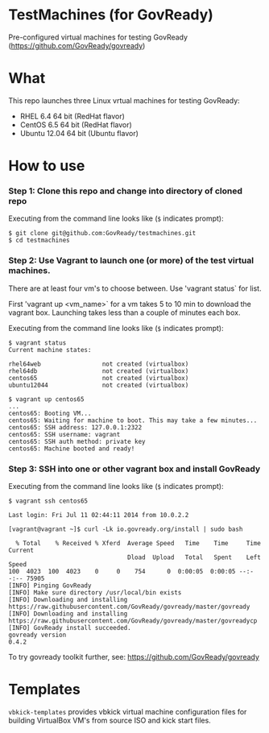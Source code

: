 TestMachines (for GovReady)
===========================

Pre-configured virtual machines for testing GovReady (https://github.com/GovReady/govready)

# What
This repo launches three Linux vrtual machines for testing GovReady:
- RHEL 6.4 64 bit (RedHat flavor)
- CentOS 6.5 64 bit (RedHat flavor)
- Ubuntu 12.04 64 bit (Ubuntu flavor)


# How to use
### Step 1: Clone this repo and change into directory of cloned repo

Executing from the command line looks like (`$` indicates prompt): 

```
$ git clone git@github.com:GovReady/testmachines.git
$ cd testmachines

```

### Step 2: Use Vagrant to launch one (or more) of the test virtual machines.

There are at least four vm's to choose between. Use 'vagrant status` for list.

First 'vagrant up <vm_name>` for a vm takes 5 to 10 min to download the vagrant box. 
Launching takes less than a couple of minutes each box.

Executing from the command line looks like (`$` indicates prompt): 

```
$ vagrant status
Current machine states:

rhel64web                 not created (virtualbox)
rhel64db                  not created (virtualbox)
centos65                  not created (virtualbox)
ubuntu12044               not created (virtualbox)

$ vagrant up centos65
...
centos65: Booting VM...
centos65: Waiting for machine to boot. This may take a few minutes...
centos65: SSH address: 127.0.0.1:2322
centos65: SSH username: vagrant
centos65: SSH auth method: private key
centos65: Machine booted and ready!

```

### Step 3: SSH into one or other vagrant box and install GovReady

Executing from the command line looks like (`$` indicates prompt): 
```
$ vagrant ssh centos65

Last login: Fri Jul 11 02:44:11 2014 from 10.0.2.2

[vagrant@vagrant ~]$ curl -Lk io.govready.org/install | sudo bash

  % Total    % Received % Xferd  Average Speed   Time    Time     Time  Current
                                 Dload  Upload   Total   Spent    Left  Speed
100  4023  100  4023    0     0    754      0  0:00:05  0:00:05 --:--:-- 75905
[INFO] Pinging GovReady
[INFO] Make sure directory /usr/local/bin exists
[INFO] Downloading and installing https://raw.githubusercontent.com/GovReady/govready/master/govready
[INFO] Downloading and installing https://raw.githubusercontent.com/GovReady/govready/master/govreadycp
[INFO] GovReady install succeeded.
govready version
0.4.2

```



To try govready toolkit further, see: https://github.com/GovReady/govready

# Templates
`vbkick-templates` provides vbkick virtual machine configuration files for building VirtualBox VM's from source ISO and kick start files.
